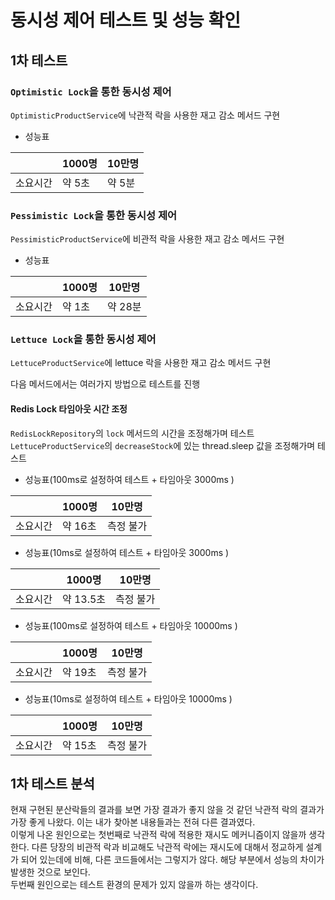 # 동시성 제어 테스트 및 성능 확인

## 1차 테스트

### `Optimistic Lock`을 통한 동시성 제어
`OptimisticProductService`에 낙관적 락을 사용한 재고 감소 메서드 구현

- 성능표

|       | 1000명 | 10만명 |
|-------|-------|------|
| 소요시간  | 약 5초  | 약 5분 |

### `Pessimistic Lock`을 통한 동시성 제어
`PessimisticProductService`에 비관적 락을 사용한 재고 감소 메서드 구현

- 성능표

|       | 1000명 | 10만명  |
|-------|-------|-------|
| 소요시간  | 약 1초  | 약 28분 |

### `Lettuce Lock`을 통한 동시성 제어
`LettuceProductService`에 lettuce 락을 사용한 재고 감소 메서드 구현

다음 메서드에서는 여러가지 방법으로 테스트를 진행

#### Redis Lock 타임아웃 시간 조정
`RedisLockRepository`의 `lock` 메서드의 시간을 조정해가며 테스트 <br>
`LettuceProductService`의 `decreaseStock`에 있는 thread.sleep 값을 조정해가며 테스트

- 성능표(100ms로 설정하여 테스트 + 타임아웃 3000ms )

|       | 1000명 | 10만명  |
|-------|-------|-------|
| 소요시간  | 약 16초 | 측정 불가 |

- 성능표(10ms로 설정하여 테스트 + 타임아웃 3000ms )

|       | 1000명   | 10만명 |
|-------|---------|--|
| 소요시간  | 약 13.5초 | 측정 불가 |

- 성능표(100ms로 설정하여 테스트 + 타임아웃 10000ms )

|       | 1000명 | 10만명 |
|-------|-------|--|
| 소요시간  | 약 19초 | 측정 불가 |

- 성능표(10ms로 설정하여 테스트 + 타임아웃 10000ms )

|       | 1000명 | 10만명 |
|-------|-------|--|
| 소요시간  | 약 15초 | 측정 불가 |

## 1차 테스트 분석

현재 구현된 분산락들의 결과를 보면 가장 결과가 좋지 않을 것 같던 낙관적 락의 결과가 가장 좋게 나왔다. 
이는 내가 찾아본 내용들과는 전혀 다른 결과였다. <br>
이렇게 나온 원인으로는 첫번째로 낙관적 락에 적용한 재시도 메커니즘이지 않을까 생각한다.
다른 당장의 비관적 락과 비교해도 낙관적 락에는 재시도에 대해서 정교하게 설계가 되어 있는데에 비해,
다른 코드들에서는 그렇지가 않다. 해당 부분에서 성능의 차이가 발생한 것으로 보인다. <br>
두번째 원인으로는 테스트 환경의 문제가 있지 않을까 하는 생각이다. 
